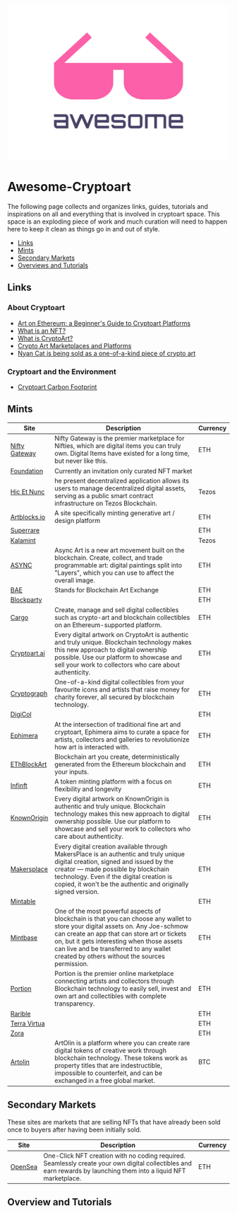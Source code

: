 
<div align="center">
	<img width="500" height="350" src="media/logo.svg" alt="Awesome">
</div>

# Awesome-Cryptoart
The following page collects and organizes links, guides, tutorials and inspirations on all and everything that is involved in cryptoart space. This space is an exploding piece of work and much curation will need to happen here to keep it clean as things go in and out of style. 

- [Links](#links)
- [Mints](#mints)
- [Secondary Markets](#secondary_markets)
- [Overviews and Tutorials](#overview_and_tutorials)



## Links 


### About Cryptoart
* [Art on Ethereum: a Beginner's Guide to Cryptoart Platforms](https://defiprime.com/cryptoart-on-ethereum)
* [What is an NFT?](https://www.nytimes.com/2021/03/11/arts/design/what-is-an-nft.html)
* [What is CryptoArt?](https://www.artnome.com/news/2018/1/14/what-is-cryptoart)
* [Crypto Art Marketplaces and Platforms](https://www.cryptoartnet.com/cryptoart-sites/marketplaces-platforms/)
* [Nyan Cat is being sold as a one-of-a-kind piece of crypto art](https://www.theverge.com/2021/2/18/22287956/nyan-cat-crypto-art-foundation-nft-sale-chris-torres)

### Cryptoart and the Environment 
* [Cryptoart Carbon Footprint](https://github.com/kylemcdonald/cryptoart-footprint)


## Mints

| Site | Description | Currency |
|---|---|---|
|[Nifty Gateway](https://niftygateway.com/)|Nifty Gateway is the premier marketplace for Nifties, which are digital items you can truly own. Digital Items have existed for a long time, but never like this.|ETH|
|[Foundation](https://niftygateway.com/)|Currently an invitation only curated NFT market||
|[Hic Et Nunc](https://www.hicetnunc.xyz/)|he present decentralized application allows its users to manage decentralized digital assets, serving as a public smart contract infrastructure on Tezos Blockchain.|Tezos|
|[Artblocks.io](https://artblocks.io/)|A site specifically minting generative art / design platform|ETH|
|[Superrare](https://superrare.co/)||ETH|
|[Kalamint](https://kalamint.io/)||Tezos|
|[ASYNC](https://async.art/)|Async Art is a new art movement built on the blockchain. Create, collect, and trade programmable art: digital paintings split into "Layers", which you can use to affect the overall image.|ETH|
|[BAE](https://mybae.io/)|Stands for Blockchain Art Exchange |ETH|
|[Blockparty](https://blockparty.co/)||ETH|
|[Cargo](https://www.cargo.build/)|Create, manage and sell digital collectibles such as crypto-art and blockchain collectibles on an Ethereum-supported platform.|ETH|
|[Cryptoart.ai](https://cryptoart.ai/)|Every digital artwork on CryptoArt is authentic and truly unique. Blockchain technology makes this new approach to digital ownership possible. Use our platform to showcase and sell your work to collectors who care about authenticity.|ETH|
|[Cryptograph](https://cryptograph.co/)|One-of-a-kind digital collectibles from your favourite icons and artists that raise money for charity forever, all secured by blockchain technology.|ETH|
|[DigiCol](https://www.digicol.io/)||ETH|
|[Ephimera](https://ephimera.com/)|At the intersection of traditional fine art and cryptoart, Ephimera aims to curate a space for artists, collectors and galleries to revolutionize how art is interacted with.|ETH|
|[EThBlockArt](https://ethblock.art/)|Blockchain art you create, deterministically generated from the Ethereum blockchain and your inputs.|ETH|
|[Infinft](https://infinft.com/)|A token minting platform with a focus on flexibility and longevity|ETH|
|[KnownOrigin](https://knownorigin.io/)|Every digital artwork on KnownOrigin is authentic and truly unique. Blockchain technology makes this new approach to digital ownership possible. Use our platform to showcase and sell your work to collectors who care about authenticity.|ETH|
|[Makersplace](https://makersplace.com/)|Every digital creation available through MakersPlace is an authentic and truly unique digital creation, signed and issued by the creator — made possible by blockchain technology. Even if the digital creation is copied, it won't be the authentic and originally signed version.|ETH|
|[Mintable](https://mintable.app/)||ETH|
|[Mintbase](https://mintbase.io/)|One of the most powerful aspects of blockchain is that you can choose any wallet to store your digital assets on. Any Joe-schmow can create an app that can store art or tickets on, but it gets interesting when those assets can live and be transferred to any wallet created by others without the sources permission.|ETH|
|[Portion](https://portion.io/)|Portion is the premier online marketplace connecting artists and collectors through Blockchain technology to easily sell, invest and own art and collectibles with complete transparency.|ETH|
|[Rarible](https://rarible.com/)||ETH|
|[Terra Virtua](https://terravirtua.io/)||ETH|
|[Zora](https://zora.co/)||ETH|
|[Artolin](https://artolin.org/)|ArtOlin is a platform where you can create rare digital tokens of creative work through blockchain technology. These tokens work as property titles that are indestructible, impossible to counterfeit, and can be exchanged in a free global market.|BTC|

## Secondary Markets 
These sites are markets that are selling NFTs that have already been sold once to buyers after having been initially sold. 

| Site | Description | Currency |
|---|---|---|
|[OpenSea](https://opensea.io/)|One-Click NFT creation with no coding required. Seamlessly create your own digital collectibles and earn rewards by launching them into a liquid NFT marketplace.|ETH|

## Overview and Tutorials



